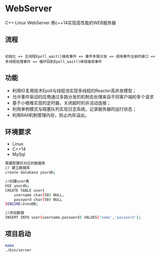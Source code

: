 # WebServer
C++ Linux WebServer
用c++14实现高性能的WEB服务器

## 流程
```

初始化 => 主线程Epoll_wait()接收事件 => 事件多路分发 => 调用事件注册的接口 => 多线程处理事件 => 循环回到Epoll_wait()继续接收事件

```

## 功能
* 利用IO复用技术Epoll与线程池实现多线程的Reactor高并发模型；
* 允许事件驱动的应用通过多路分发的机制去处理来自不同客户端的多个请求
* 基于小根堆实现的定时器，关闭超时的非活动连接；
* 利用单例模式与阻塞队列实现日志系统，记录服务器的运行状态；
* 利用RAII机制管理内存，防止内存溢出。

## 环境要求
* Linux
* C++14
* MySql
```bash
需要配置好对应的数据库
// 建立数据库
create database yourdb;

//创建user表
USE yourdb;
CREATE TABLE user{
    username char(50) NULL,
    password char(50) NULL
}ENGINE=InnoDB;

//添加数据
INSERT INTO user(username,password) VALUES('name','password');
```

## 项目启动
```bash
make
./bin/server
```

